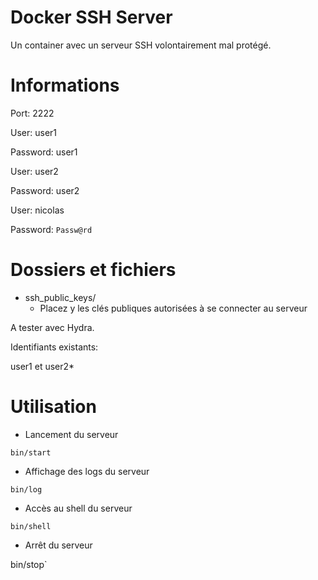 # Docker SSH Server

Un container avec un serveur SSH volontairement mal protégé.

# Informations

Port: 2222

User: user1

Password: user1

User: user2

Password: user2


User: nicolas

Password: `Passw@rd`

# Dossiers et fichiers

- ssh_public_keys/
  - Placez y les clés publiques autorisées à se connecter au serveur

A tester avec Hydra.

Identifiants existants:

user1 et user2*

# Utilisation


- Lancement du serveur

`bin/start`


- Affichage des logs du serveur

`bin/log`


- Accès au shell du serveur

`bin/shell`


- Arrêt du serveur

bin/stop`
